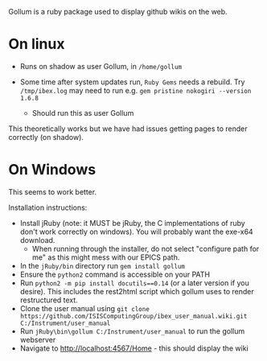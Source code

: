 Gollum is a ruby package used to display github wikis on the web.

# On linux

- Runs on shadow as user Gollum, in `/home/gollum`
- Some time after system updates run, `Ruby Gems` needs a rebuild. Try `/tmp/ibex.log`   may need to run e.g. `gem pristine nokogiri --version 1.6.8`

  * Should run this as user Gollum

This theoretically works but we have had issues getting pages to render correctly (on shadow).

# On Windows

This seems to work better. 

Installation instructions:
- Install jRuby (note: it MUST be jRuby, the C implementations of ruby don't work correctly on windows). You will probably want the exe-x64 download.
  * When running through the installer, do not select "configure path for me" as this might mess with our EPICS path.
- In the `jRuby/bin` directory run `gem install gollum`
- Ensure the `python2` command is accessible on your PATH
- Run `python2 -m pip install docutils==0.14` (or a later version if you desire). This includes the rest2html script which gollum uses to render restructured text.
- Clone the user manual using `git clone https://github.com/ISISComputingGroup/ibex_user_manual.wiki.git C:/Instrument/user_manual`
- Run `jRuby\bin\gollum C:/Instrument/user_manual` to run the gollum webserver
- Navigate to [http://localhost:4567/Home](http://localhost:4567/Home) - this should display the wiki